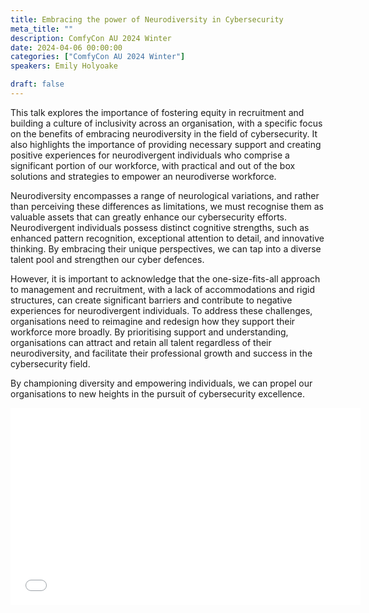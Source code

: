 ```yaml
---
title: Embracing the power of Neurodiversity in Cybersecurity
meta_title: ""
description: ComfyCon AU 2024 Winter
date: 2024-04-06 00:00:00
categories: ["ComfyCon AU 2024 Winter"]
speakers: Emily Holyoake

draft: false
---
```

This talk explores the importance of fostering equity in recruitment and building a culture of inclusivity across an organisation, with a specific focus on the benefits of embracing neurodiversity in the field of cybersecurity. It also highlights the importance of providing necessary support and creating positive experiences for neurodivergent individuals who comprise a significant portion of our workforce, with practical and out of the box solutions and strategies to empower an neurodiverse workforce. 

Neurodiversity encompasses a range of neurological variations, and rather than perceiving these differences as limitations, we must recognise them as valuable assets that can greatly enhance our cybersecurity efforts. Neurodivergent individuals possess distinct cognitive strengths, such as enhanced pattern recognition, exceptional attention to detail, and innovative thinking. By embracing their unique perspectives, we can tap into a diverse talent pool and strengthen our cyber defences.

However, it is important to acknowledge that the one-size-fits-all approach to management and recruitment, with a lack of accommodations and rigid structures, can create significant barriers and contribute to negative experiences for neurodivergent individuals. To address these challenges, organisations need to reimagine and redesign how they support their workforce more broadly. By prioritising support and understanding, organisations can attract and retain all talent regardless of their neurodiversity, and facilitate their professional growth and success in the cybersecurity field. 

By championing diversity and empowering individuals, we can propel our organisations to new heights in the pursuit of cybersecurity excellence.


<iframe width="560" height="315" src="None" title="YouTube video player" frameborder="0" allow="accelerometer; autoplay; clipboard-write; encrypted-media; gyroscope; picture-in-picture; web-share" allowfullscreen></iframe>
